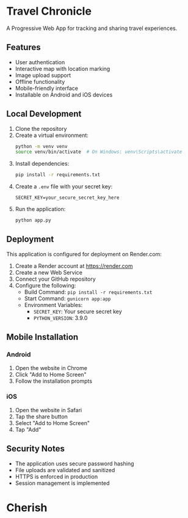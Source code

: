 # Travel Chronicle

A Progressive Web App for tracking and sharing travel experiences.

## Features

- User authentication
- Interactive map with location marking
- Image upload support
- Offline functionality
- Mobile-friendly interface
- Installable on Android and iOS devices

## Local Development

1. Clone the repository
2. Create a virtual environment:
   ```bash
   python -m venv venv
   source venv/bin/activate  # On Windows: venv\Scripts\activate
   ```
3. Install dependencies:
   ```bash
   pip install -r requirements.txt
   ```
4. Create a `.env` file with your secret key:
   ```
   SECRET_KEY=your_secure_secret_key_here
   ```
5. Run the application:
   ```bash
   python app.py
   ```

## Deployment

This application is configured for deployment on Render.com:

1. Create a Render account at https://render.com
2. Create a new Web Service
3. Connect your GitHub repository
4. Configure the following:
   - Build Command: `pip install -r requirements.txt`
   - Start Command: `gunicorn app:app`
   - Environment Variables:
     - `SECRET_KEY`: Your secure secret key
     - `PYTHON_VERSION`: 3.9.0

## Mobile Installation

### Android
1. Open the website in Chrome
2. Click "Add to Home Screen"
3. Follow the installation prompts

### iOS
1. Open the website in Safari
2. Tap the share button
3. Select "Add to Home Screen"
4. Tap "Add"

## Security Notes

- The application uses secure password hashing
- File uploads are validated and sanitized
- HTTPS is enforced in production
- Session management is implemented 
# Cherish

